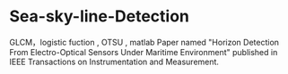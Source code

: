 # Sea-sky-line-Detection
GLCM，logistic fuction , OTSU , matlab
Paper named "Horizon Detection From Electro-Optical Sensors Under Maritime Environment" published in IEEE Transactions on Instrumentation and Measurement.

